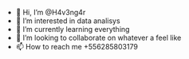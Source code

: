 - 👋 Hi, I’m @H4v3ng4r
- 👀 I’m interested in data analisys
- 🌱 I’m currently learning everything
- 💞️ I’m looking to collaborate on whatever a feel like
- 📫 How to reach me +556285803179

<!---
H4v3ng4r/H4v3ng4r is a ✨ special ✨ repository because its `README.md` (this file) appears on your GitHub profile.
You can click the Preview link to take a look at your changes.
--->
